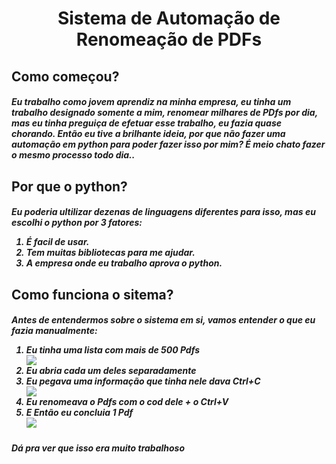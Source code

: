 <h1 align='center'>Sistema de Automação de Renomeação de PDFs

<h2>Como começou?
 <h5>Eu trabalho como jovem aprendiz na minha empresa, eu tinha um trabalho designado somente a mim, renomear milhares de PDfs por dia, mas eu tinha preguiça de efetuar esse trabalho, eu fazia quase chorando. Então eu tive a brilhante ideia, por que não fazer uma automação em python para poder fazer isso por mim? É meio chato fazer o mesmo processo todo dia..
<h2>Por que o python?
  <h5>Eu poderia ultilizar dezenas de linguagens diferentes para isso, mas eu escolhi o python por 3 fatores:
   <ol>
     <li>É facil de usar.</li> 
     <li>Tem muitas bibliotecas para me ajudar.</li> 
     <li>A empresa onde eu trabalho aprova o python.</li> 
   </ol>
<h2>Como funciona o sitema?
 <h5>Antes de entendermos sobre o sistema em si, vamos entender o que eu fazia manualmente:
  <ol>
   <li>Eu tinha uma lista com mais de 500 Pdfs</li>
   <img src="https://lh3.googleusercontent.com/IO4EulOMSa720aygXJ-BFbF0F54EcCY9Yl10HIfaVyAWxGMDv4BGBMTmO7Q-4zqNBAuierYsmKZcW61c1RSvFa4r3N-abyW9e7FEyizs9Wc9qd4BG9id92-w8e60rVKcxfvaormCRptJ5uBMPvd3_RqPRaBZGenMI_X0o9HWDEkoMogtUjuK9zr08qjWOGhF4KdyPRxA71LOEMEc6YHBkDtqeTQsFnqxaEA5HMOFyqgEBsX4Y56rq56bmZsEHmJ-o0l03oD8qIXHrEcfR2RMZ5tDMjLypSA7MVcSYYHxwUnfcspnUF6ktsM0OBVd2eN45jkfQ39YZLsXtBasvIx3kWiOo20dG_hXlq38-XaNlN60NRuhm69sNBtDq1GFZ65N8-1RwGM7QUK6UePPhn9F00hWSenBn47mTudMTuNMwtipF02FUEXdW1WiZPDhhhOw63Bj3IFV7OyMvgdhFSlx5Pe2hnagvpgSR4BciRyAod_ljQDzh2OAsnsKCeg1ksCOp2i9LaJjkIH_NyTCIOOvHlf6ku79nZ5qvzjRjvSwyUBV08UzpeIdM7fZWxbHGsNk_jc6vge4EjDZGPoNGzqHbGrcRTNvhxU2K-cQSlFoQlm7dlgJyf9oa6aBzSjpDY-TMWpPLT_Qnysa2-ZmIlijP3rJ095GcIIeW7q2b1BtWWdbSYnPaVwkBXCIR7ndMNOJsDpl0mY81lpnVcGXLx-4xfMVY8wNgbyN4CJPHy1OC3HN2aFXxptJVZ9as06AKb56Pi1ger88d0u-moY5fYejQuKt7Y_JciY=w473-h96-no?authuser=0"</img>
   <li>Eu abria cada um deles separadamente</li>
   <li>Eu pegava uma informação que tinha nele dava Ctrl+C</li>
   <img src="https://lh3.googleusercontent.com/0IrcFIgrUqzXjz_C3Ou71K-u0VWQwdISk8EKxu5F_pYcSXQ95S4JwHMaHhrAbYuIULwDo0D2cOZppSAul8OHdn6IQznO-Qkj4SOCM6RI5XBqY82sHcXnliUg7iqzsR-0MJqnGvUnP3sQWPxJk4x6qnb0S4j2GBBPQjIYU3bbsb6kbZJuvJ-k9-t4CVDNKAaTwftnsXP9sgMKVBPrad3mZc_nCny5pqRNjEVwY0-BaVgXX5_OGeflxyftlPuxP9yMR8PHjOxbKTPV8tE7-H_ubvnoyvzwf66d0ORipUVoPT07ExmM-jZmSPlaYtI-RwpokcJLEoxZZoJmrhRgdE2UrNzCFnNvMO7pOQzWtU0jDiV-6uFtu1c1xyz98UIAYYq384c4awWvVn5gX5tCOXIXZhAYCtaea0pIn5op4YYJsPLuwYBL_wmKO8tCp5f0W_HPklOgfy58uoDNT4hRUPk5x0bBKG-NUQCT1zMrZLupBMMJxs0e6pI0NBWdD9eAAg9fVXtm_gqRBdeYvKYyjygD4AFND3bpAbqj0BQu7YcWuj0TutwwlW4i3y5IZcqVaDBf_FSLDEDOvhO1FM7F5nKg62jMrmi1MB4p59bRpZbX2ErzBc630zIjJJDPc5r8aEVwCJOdYxFjuA1YIPL3nYQjHEE2cwtWv6Sz9iB-pu7SxX4e7o9HM38wo4gXZtyBAUcRQvSMwwa1OABELPh-5Ex_naz0h40dFQ3zDe9vzec4eCjv6QD5QiNdwEv0YFWyfYICk3laiIk3dXYZ4g1MJ5BCmUu4Nlubmrk=w663-h44-no?authuser=0">
   <li>Eu renomeava o Pdfs com o cod dele + o Ctrl+V</li>
   <li>E Então eu concluia 1 Pdf</li>
   <img src="https://lh3.googleusercontent.com/Ntbab8mYGjUQK2EQcPqhMOcNzcAJPqRgWEkAgsl7dSf4jsqbbL-nxhpvMYj7IPLidyOCmULUsN8aNpLx_NAuy2Od9uOuVxCgIFy5jSol9H_uexM_-oGic1H6E9Gwh0ZmHJQbqILol4c_QcWRn97MCsGr_gZSM0Y2km3gzt6Vbtt_9i5PhqJbMmC-cexqxeq7P3kBEG9c6h7nkmivnT3H-IKWpBkCHlhHr-a36dnZQnjfp36ywevbOaf3e1SDeYRcU39cSi_9YdcY_UM4HaXVy6yN17P5Mlnhm1IMHUjyvvIxOFwSVrzT5n8RFbPCzwtDhUH3Ptdzo7b8zgEoX1qg9DBdjshQy5jNRJ_LLS7FKyqfX9yhYqMIHM_c4TcvKnnqaBvtFfdqV7iqszSdRIHjV_PoLAakecqnzs-n0uw-DHA7VtI4aH3jAVzSzreL8oVTKAn2Ef_WGEONoD3_ku4Xm1OiIpJ04i1fby5Vh8XqMQmCFYZAZ25TU6QEcyYbsNSlqIjOciT7TRoY97PN6f-bSq1jlDlozYX-iudos91h7MxTiPgiKwWS-jOvTkW04iTTURCrS9ETWH7z4npZAE45-vm7YUdQ74-HJqy8OXcTvib1Gp8CgSgUJwQYZcc04RCjUADAQP_-eDvVqzxjeqEzQG3X1LVMod3HPBBB8tHkSAd6rxj6GWx0mjIaHohsIBHy1p7RxQKrM1v6X447GGekXkrsA5vDIRSaCOm5xCl8zmOJrat2aij07IPnMf1aGkR45BsJ901gf9_Hbatqvmf2rgGnClMJ4ZY=w469-h38-no?authuser=0">
  </ol>
 <h5>Dá pra ver que isso era muito trabalhoso
